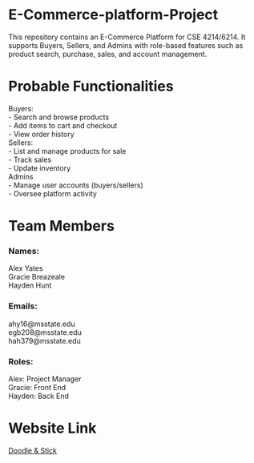 # E-Commerce-platform-Project
This repository contains an E-Commerce Platform for CSE 4214/6214. It supports Buyers, Sellers, and Admins with role-based features such as product search, purchase, sales, and account management.

# Probable Functionalities
  Buyers:	<br/>
    - Search and browse products <br/>
    - Add items to cart and checkout <br/>
    - View order history <br/>
  Sellers: <br/>
    - List and manage products for sale <br/>
    - Track sales <br/>
    - Update inventory <br/>
  Admins <br/>
    - Manage user accounts (buyers/sellers) <br/>
    - Oversee platform activity <br/>

# Team Members

 <h3>Names: </h3>
 Alex Yates <br/>
 Gracie Breazeale<br/>
 Hayden Hunt <br/>
 <h3>Emails:</h3>
 ahy16@msstate.edu<br/>
 egb208@msstate.edu<br/>
 hah379@msstate.edu<br/>
 <h3>Roles:</h3>
 Alex: Project Manager<br/>
 Gracie: Front End<br/>
 Hayden: Back End<br/>

# Website Link
<a href="https://doodleandstick.netlify.app/"> Doodle & Stick </a>
